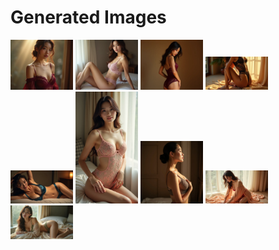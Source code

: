 # Generated Images



<img src="2025_07_23_01.webp" width="100"/> <img src="2025_07_23_02.webp" width="100"/> <img src="2025_07_23_03.webp" width="100"/> <img src="2025_07_23_04.webp" width="100"/> <img src="2025_07_23_05.webp" width="100"/> <img src="2025_07_23_06.webp" width="100"/> <img src="2025_07_23_07.webp" width="100"/> <img src="2025_07_23_08.webp" width="100"/> <img src="2025_07_23_09.webp" width="100"/>